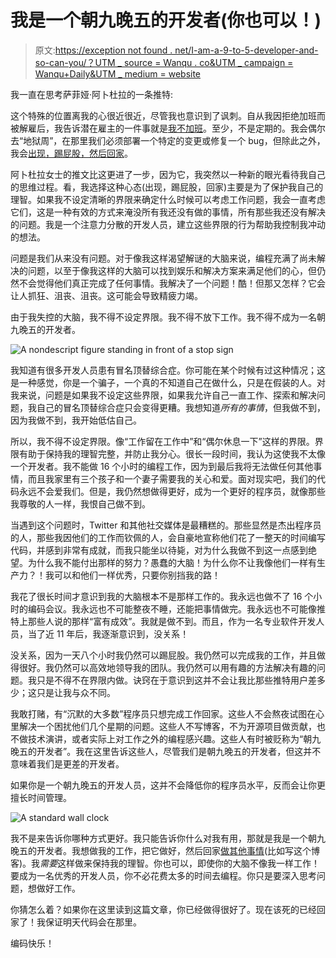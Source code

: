 # 我是一个朝九晚五的开发者(你也可以！)

> 原文:[https://exception not found . net/I-am-a-9-to-5-developer-and-so-can-you/？UTM _ source = Wanqu . co&UTM _ campaign = Wanqu+Daily&UTM _ medium = website](https://exceptionnotfound.net/i-am-a-9-to-5-developer-and-so-can-you/?utm_source=wanqu.co&utm_campaign=Wanqu+Daily&utm_medium=website)

我一直在思考萨菲娅·阿卜杜拉的一条推特:

这个特殊的位置离我的心很近很近，尽管我也意识到了讽刺。自从我因拒绝加班而被解雇后，我告诉潜在雇主的一件事就是[我不加班](https://exceptionnotfound.net/the-toxic-glorification-of-working-hard/)。至少，不是定期的。我会偶尔去“地狱周”，在那里我们必须部署一个特定的变更或修复一个 bug，但除此之外，我会[出现，踢屁股，然后回家](https://www.exceptionnotfound.net/show-up-kick-ass-go-home/)。

阿卜杜拉女士的推文比这更进了一步，因为它，我突然以一种新的眼光看待我自己的思维过程。看，我选择这种心态(出现，踢屁股，回家)主要是为了保护我自己的理智。如果我不设定清晰的界限来确定什么时候可以考虑工作问题，我会一直考虑它们，这是一种有效的方式来淹没所有我还没有做的事情，所有那些我还没有解决的问题。我是一个注意力分散的开发人员，建立这些界限的行为帮助我控制我冲动的想法。

问题是我们从来没有问题。对于像我这样渴望解谜的大脑来说，编程充满了尚未解决的问题，以至于像我这样的大脑可以找到娱乐和解决方案来满足他们的心，但仍然不会觉得他们真正完成了任何事情。我解决了一个问题！酷！但那又怎样？它会让人抓狂、沮丧、沮丧。这可能会导致精疲力竭。

由于我失控的大脑，我不得不设定界限。我不得不放下工作。我不得不成为一名朝九晚五的开发者。

![A nondescript figure standing in front of a stop sign](../Images/6c620f7c2de373488e188df5365992af.png)

我知道有很多开发人员患有冒名顶替综合症。你可能在某个时候有过这种情况；这是一种感觉，你是一个骗子，一个真的不知道自己在做什么，只是在假装的人。对我来说，问题是如果我不设定这些界限，如果我允许自己一直工作、探索和解决问题，我自己的冒名顶替综合症只会变得更糟。我想知道*所有的事情*，但我做不到，因为我做不到，我开始低估自己。

所以，我不得不设定界限。像“工作留在工作中”和“偶尔休息一下”这样的界限。界限有助于保持我的理智完整，并防止我分心。很长一段时间，我认为这使我不太像一个开发者。我不能做 16 个小时的编程工作，因为到最后我将无法做任何其他事情，而且我家里有三个孩子和一个妻子需要我的关心和爱。面对现实吧，我们的代码永远不会爱我们。但是，我仍然想做得更好，成为一个更好的程序员，就像那些我尊敬的人一样，我恨自己做不到。

当遇到这个问题时，Twitter 和其他社交媒体是最糟糕的。那些显然是杰出程序员的人，那些我因他们的工作而钦佩的人，会自豪地宣称他们花了一整天的时间编写代码，并感到非常有成就，而我只能坐以待毙，对为什么我做不到这一点感到绝望。为什么我不能付出那样的努力？愚蠢的大脑！为什么你不让我像他们一样有生产力？！我可以和他们一样优秀，只要你别挡我的路！

我花了很长时间才意识到我的大脑根本不是那样工作的。我永远也做不了 16 个小时的编码会议。我永远也不可能整夜不睡，还能把事情做完。我永远也不可能像推特上那些人说的那样“富有成效”。我就是做不到。而且，作为一名专业软件开发人员，当了近 11 年后，我逐渐意识到，没关系！

没关系，因为一天八个小时我仍然可以踢屁股。我仍然可以完成我的工作，并且做得很好。我仍然可以高效地领导我的团队。我仍然可以用有趣的方法解决有趣的问题。我只是不得不在界限内做。诀窍在于意识到这并不会让我比那些推特用户差多少；这只是让我与众不同。

我敢打赌，有“沉默的大多数”程序员只想完成工作回家。这些人不会熬夜试图在心里解决一个困扰他们几个星期的问题。这些人不写博客，不为开源项目做贡献，也不做技术演讲，或者实际上对工作之外的编程感兴趣。这些人有时被贬称为“朝九晚五的开发者”。我在这里告诉这些人，尽管我们是朝九晚五的开发者，但这并不意味着我们是更差的开发者。

如果你是一个朝九晚五的开发人员，这并不会降低你的程序员水平，反而会让你更擅长时间管理。

![A standard wall clock](../Images/2168a2718448544b38709852b5d6b378.png)

我不是来告诉你哪种方式更好。我只能告诉你什么对我有用，那就是我是一个朝九晚五的开发者。我想做我的工作，把它做好，然后回家[做其他事情](https://exceptionnotfound.net/do-something-else/)(比如写这个博客)。我*需要*这样做来保持我的理智。你也可以，即使你的大脑不像我一样工作！要成为一名优秀的开发人员，你不必花费太多的时间去编程。你只是要深入思考问题，想做好工作。

你猜怎么着？如果你在这里读到这篇文章，你已经做得很好了。现在该死的已经回家了！我保证明天代码会在那里。

编码快乐！